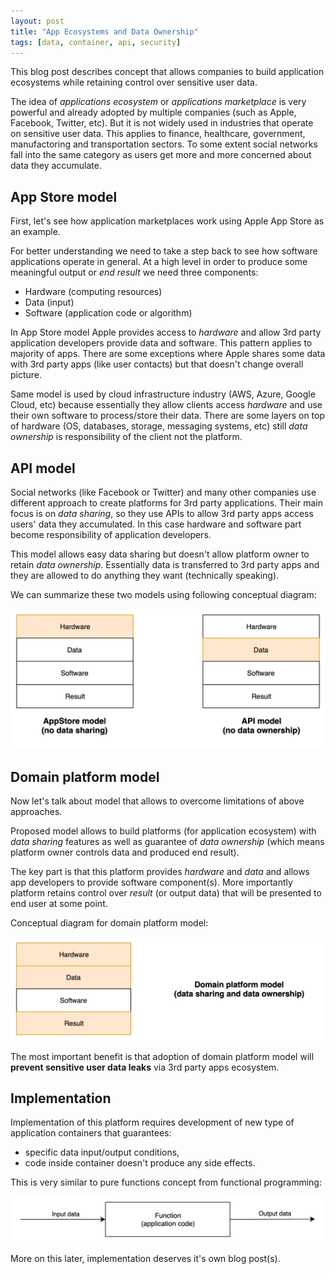 ```yaml
---
layout: post
title: "App Ecosystems and Data Ownership"
tags: [data, container, api, security]
---
```


This blog post describes concept that allows companies to build application 
ecosystems while retaining control over sensitive user data.

The idea of _applications ecosystem_ or _applications marketplace_ is very 
powerful and already adopted by multiple companies (such as Apple, Facebook, 
Twitter, etc). But it is not widely used in industries that operate on sensitive 
user data. This applies to finance, healthcare, government, manufactoring and 
transportation sectors. To some extent social networks fall into the same 
category as users get more and more concerned about data they accumulate.

## App Store model

First, let's see how application marketplaces work using Apple App Store as an 
example.

For better understanding we need to take a step back to see how software 
applications operate in general. At a high level in order to produce some 
meaningful output or _end result_ we need three components:
* Hardware (computing resources)
* Data (input)
* Software (application code or algorithm)

In App Store model Apple provides access to _hardware_ and allow 3rd party 
application developers provide data and software. This pattern applies to 
majority of apps. There are some exceptions where Apple shares some data with 
3rd party apps (like user contacts) but that doesn't change overall picture.

Same model is used by cloud infrastructure industry (AWS, Azure, Google Cloud, 
etc) because essentially they allow clients access _hardware_ and use their own 
software to process/store their data. There are some layers on top of hardware 
(OS, databases, storage, messaging systems, etc) still _data ownership_ is 
responsibility of the client not the platform.

## API model

Social networks (like Facebook or Twitter) and many other companies use 
different approach to create platforms for 3rd party applications. Their main 
focus is on _data sharing_, so they use APIs to allow 3rd party apps access 
users' data they accumulated. In this case hardware and software part become 
responsibility of application developers.

This model allows easy data sharing but doesn't allow platform owner to retain 
_data ownership_. Essentially data is transferred to 3rd party apps and they are 
allowed to do anything they want (technically speaking).

We can summarize these two models using following conceptual diagram:

![App Store and API Models](/assets/blog/appeco-appstore-api-models.png)

## Domain platform model

Now let's talk about model that allows to overcome limitations of above 
approaches.

Proposed model allows to build platforms (for application ecosystem) with _data 
sharing_ features as well as guarantee of _data ownership_ (which means platform 
owner controls data and produced end result).

The key part is that this platform provides _hardware_ and _data_ and allows app 
developers to provide software component(s). More importantly platform retains 
control over _result_ (or output data) that will be presented to end user at 
some point.

Conceptual diagram for domain platform model:

![Domain Platform Model](/assets/blog/appeco-domain-platform-model.png)

The most important benefit is that adoption of domain platform model will 
__prevent sensitive user data leaks__ via 3rd party apps ecosystem.

## Implementation

Implementation of this platform requires development of new type of application 
containers that guarantees:
* specific data input/output conditions,
* code inside container doesn't produce any side effects.

This is very similar to pure functions concept from functional programming:

![Pure Function](/assets/blog/appeco-pure-function.png)

More on this later, implementation deserves it's own blog post(s).
